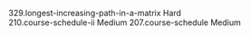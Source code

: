 329.longest-increasing-path-in-a-matrix                          Hard  
210.course-schedule-ii                                           Medium
207.course-schedule                                              Medium
